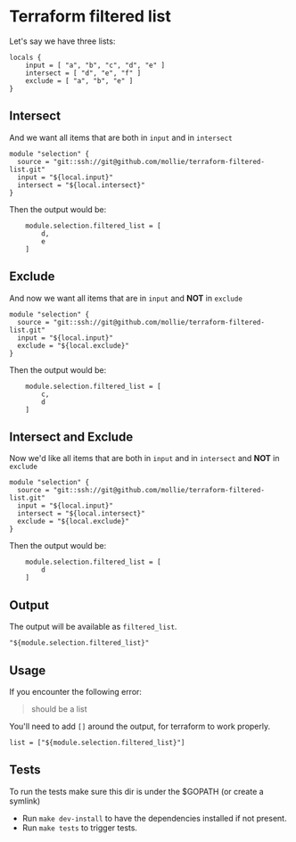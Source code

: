 # Terraform filtered list
Let's say we have three lists:
```
locals {
    input = [ "a", "b", "c", "d", "e" ]
    intersect = [ "d", "e", "f" ]
    exclude = [ "a", "b", "e" ]
}
```

## Intersect
And we want all items that are both in `input` and in `intersect`
```
module "selection" {
  source = "git::ssh://git@github.com/mollie/terraform-filtered-list.git"
  input = "${local.input}"
  intersect = "${local.intersect}"
}
```
Then the output would be:
```
    module.selection.filtered_list = [
        d,
        e
    ]
```

## Exclude
And now we want all items that are in `input` and **NOT** in `exclude`
```
module "selection" {
  source = "git::ssh://git@github.com/mollie/terraform-filtered-list.git"
  input = "${local.input}"
  exclude = "${local.exclude}"
}
```
Then the output would be:
```
    module.selection.filtered_list = [
        c,
        d
    ]
```

## Intersect and Exclude
Now we'd like all items that are both in `input` and in `intersect` and **NOT** in `exclude`
```
module "selection" {
  source = "git::ssh://git@github.com/mollie/terraform-filtered-list.git"
  input = "${local.input}"
  intersect = "${local.intersect}"
  exclude = "${local.exclude}"
}
```
Then the output would be:
```
    module.selection.filtered_list = [
        d
    ]
```

## Output
The output will be available as `filtered_list`.
```
"${module.selection.filtered_list}"
```

## Usage
If you encounter the following error:
> should be a list

You'll need to add `[]` around the output, for terraform to work properly.
```
list = ["${module.selection.filtered_list}"]
```

## Tests
To run the tests make sure this dir is under the $GOPATH (or create a symlink)
- Run `make dev-install` to have the dependencies installed if not present.
- Run `make tests` to trigger tests.
